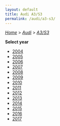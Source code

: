```yaml
---
layout: default
title: Audi A3/S3
permalink: /audi/a3-s3/
---
```

[*Home*](/) > [*Audi*](/audi/) > [*A3/S3*](/audi/a3-s3/)

**Select year**

- [2004](/audi/a3-s3/2004/)
- [2005](/audi/a3-s3/2005/)
- [2006](/audi/a3-s3/2006/)
- [2007](/audi/a3-s3/2007/)
- [2008](/audi/a3-s3/2008/)
- [2009](/audi/a3-s3/2009/)
- [2010](/audi/a3-s3/2010/)
- [2011](/audi/a3-s3/2011/)
- [2012](/audi/a3-s3/2012/)
- [2013](/audi/a3-s3/2013/)
- [2014](/audi/a3-s3/2014/)
- [2015](/audi/a3-s3/2015/)
- [2016](/audi/a3-s3/2016/)
- [2017](/audi/a3-s3/2017/)